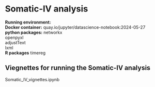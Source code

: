 # Somatic-IV analysis
  
__Running environment:__  
__Docker container:__
quay.io/jupyter/datascience-notebook:2024-05-27  
__python packages:__
networkx  
openpyxl  
adjustText  
lxml  
__R packages__
timereg
  
## Viegnettes for running the Somatic-IV analysis
Somatic_IV_vignettes.ipynb  
